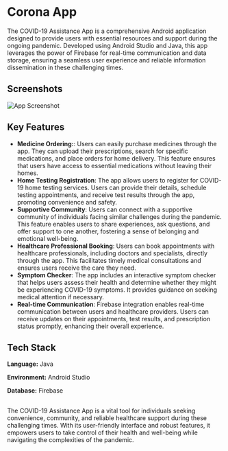 # Corona App

The COVID-19 Assistance App is a comprehensive Android application designed to provide users with essential resources and support during the ongoing pandemic. Developed using Android Studio and Java, this app leverages the power of Firebase for real-time communication and data storage, ensuring a seamless user experience and reliable information dissemination in these challenging times.


## Screenshots

![App Screenshot](https://github.com/Grownthona/Corona-App/assets/78976756/f7747278-be71-45e5-9e42-19eeb408d9b9)

## Key Features

- **Medicine Ordering:**: Users can easily purchase medicines through the app. They can upload their prescriptions, search for specific medications, and place orders for home delivery. This feature ensures that users have access to essential medications without leaving their homes.
- **Home Testing Registration**: The app allows users to register for COVID-19 home testing services. Users can provide their details, schedule testing appointments, and receive test results through the app, promoting convenience and safety.
- **Supportive Community**: Users can connect with a supportive community of individuals facing similar challenges during the pandemic. This feature enables users to share experiences, ask questions, and offer support to one another, fostering a sense of belonging and emotional well-being.
- **Healthcare Professional Booking**: Users can book appointments with healthcare professionals, including doctors and specialists, directly through the app. This facilitates timely medical consultations and ensures users receive the care they need.
- **Symptom Checker**: The app includes an interactive symptom checker that helps users assess their health and determine whether they might be experiencing COVID-19 symptoms. It provides guidance on seeking medical attention if necessary.
- **Real-time Communication**: Firebase integration enables real-time communication between users and healthcare providers. Users can receive updates on their appointments, test results, and prescription status promptly, enhancing their overall experience.




## Tech Stack

**Language:** Java

**Environment:** Android Studio

**Database:** Firebase


##

The COVID-19 Assistance App is a vital tool for individuals seeking convenience, community, and reliable healthcare support during these challenging times. With its user-friendly interface and robust features, it empowers users to take control of their health and well-being while navigating the complexities of the pandemic.
